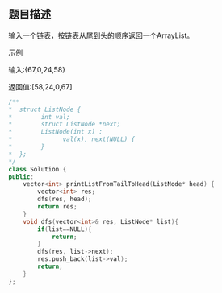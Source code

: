 ## 题目描述

输入一个链表，按链表从尾到头的顺序返回一个ArrayList。

示例

输入:{67,0,24,58}

返回值:[58,24,0,67]
```C++
/**
*  struct ListNode {
*        int val;
*        struct ListNode *next;
*        ListNode(int x) :
*              val(x), next(NULL) {
*        }
*  };
*/
class Solution {
public:
    vector<int> printListFromTailToHead(ListNode* head) {
        vector<int> res;
        dfs(res, head);
        return res;
    }
    void dfs(vector<int>& res, ListNode* list){
        if(list==NULL){
            return;
        }
        dfs(res, list->next);
        res.push_back(list->val);
        return;
    }
};

```
